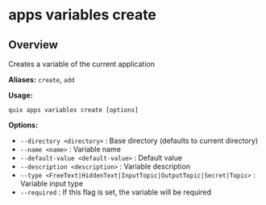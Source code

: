 # apps variables create

## Overview

Creates a variable of the current application

**Aliases:** `create`, `add`

**Usage:**

```
quix apps variables create [options]
```

**Options:**

- `--directory <directory>` : Base directory (defaults to current directory)
- `--name <name>` : Variable name
- `--default-value <default-value>` : Default value
- `--description <description>` : Variable description
- `--type <FreeText|HiddenText|InputTopic|OutputTopic|Secret|Topic>` : Variable input type
- `--required` : If this flag is set, the variable will be required

